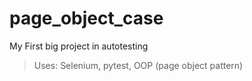 # page_object_case
My First big project in autotesting

> Uses: Selenium, pytest, OOP (page object pattern)

